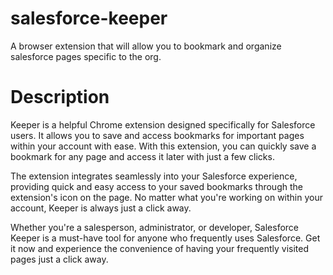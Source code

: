 # salesforce-keeper
A browser extension that will allow you to bookmark and organize salesforce pages specific to the org.

# Description
Keeper is a helpful Chrome extension designed specifically for Salesforce users. It allows you to save and access bookmarks for important pages within your account with ease. With this extension, you can quickly save a bookmark for any page and access it later with just a few clicks.

The extension integrates seamlessly into your Salesforce experience, providing quick and easy access to your saved bookmarks through the extension's icon on the page. No matter what you're working on within your account, Keeper is always just a click away.

Whether you're a salesperson, administrator, or developer, Salesforce Keeper is a must-have tool for anyone who frequently uses Salesforce. Get it now and experience the convenience of having your frequently visited pages just a click away.